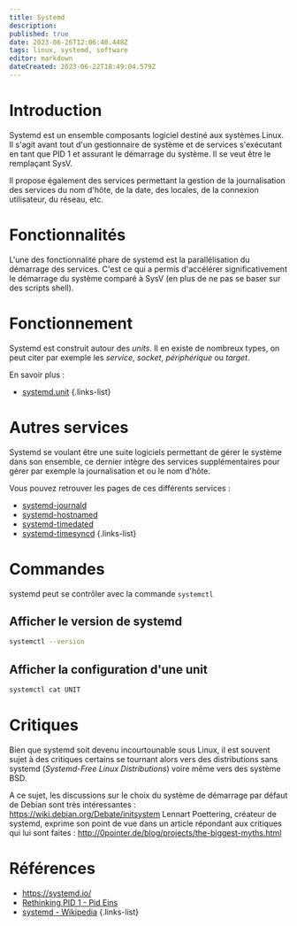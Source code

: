 ```yaml
---
title: Systemd
description: 
published: true
date: 2023-06-26T12:06:40.448Z
tags: linux, systemd, software
editor: markdown
dateCreated: 2023-06-22T18:49:04.579Z
---
```


# Introduction
Systemd est un ensemble composants logiciel destiné aux systèmes Linux. Il s'agit avant tout d'un gestionnaire de système et de services s'exécutant en tant que PID 1 et assurant le démarrage du système. Il se veut être le remplaçant SysV.

Il propose également des services permettant la gestion de la journalisation des services du nom d'hôte, de la date, des locales, de la connexion utilisateur, du réseau, etc.

# Fonctionnalités
L'une des fonctionnalité phare de systemd est la parallélisation du démarrage des services. C'est ce qui a permis d'accélérer significativement le démarrage du système comparé à SysV (en plus de ne pas se baser sur des scripts shell).

# Fonctionnement
Systemd est construit autour des *units*. Il en existe de nombreux types, on peut citer par exemple les *service*, *socket*, *périphérique* ou *target*.

En savoir plus : 
- [systemd.unit](/systemd/unit)
{.links-list}

# Autres services
Systemd se voulant être une suite logiciels permettant de gérer le système dans son ensemble, ce dernier intègre des services supplémentaires pour gérer par exemple la journalisation et ou le nom d'hôte.

Vous pouvez retrouver les pages de ces différents services :

- [systemd-journald](/systemd/journald)
- [systemd-hostnamed](/systemd/hostnamed)
- [systemd-timedated](/systemd/timedated)
- [systemd-timesyncd](/systemd/timesyncd)
{.links-list}

# Commandes
systemd peut se contrôler avec la commande `systemctl`

## Afficher le version de systemd
```bash
systemctl --version
```

## Afficher la configuration d'une unit
```bash
systemctl cat UNIT
```

# Critiques
Bien que systemd soit devenu incourtounable sous Linux, il est souvent sujet à des critiques certains se tournant alors vers des distributions sans systemd (*Systemd-Free Linux Distributions*) voire même vers des système BSD.

A ce sujet, les discussions sur le choix du système de démarrage par défaut de Debian sont très intéressantes : https://wiki.debian.org/Debate/initsystem
Lennart Poettering, créateur de systemd, exprime son point de vue dans un article répondant aux critiques qui lui sont faites : http://0pointer.de/blog/projects/the-biggest-myths.html

# Références
- https://systemd.io/
- [Rethinking PID 1 - Pid Eins](http://0pointer.de/blog/projects/systemd.html)
- [systemd - Wikipedia](https://en.wikipedia.org/wiki/Systemd)
{.links-list}
